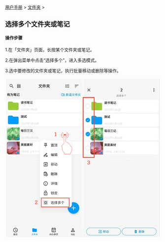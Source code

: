 [用户手册](/dragonnest/drawnote/manual/zh) > [文件夹](/dragonnest/drawnote/manual/zh/folder) >

选择多个文件夹或笔记
---

#### 操作步骤
1.在「文件夹」页面，长按某个文件夹或笔记。

2.在弹出菜单中点击“选择多个”，进入多选模式。

3.选中要修改的文件夹或笔记，执行批量移动或删除等操作。

![](imgs/select_multiple_folders_or_notes.png)